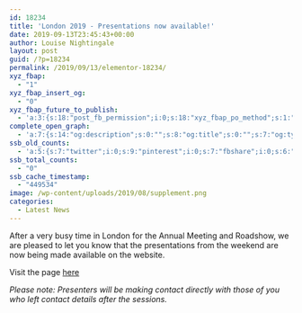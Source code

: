 ```yaml
---
id: 18234
title: 'London 2019 - Presentations now available!'
date: 2019-09-13T23:45:43+00:00
author: Louise Nightingale
layout: post
guid: /?p=18234
permalink: /2019/09/13/elementor-18234/
xyz_fbap:
  - "1"
xyz_fbap_insert_og:
  - "0"
xyz_fbap_future_to_publish:
  - 'a:3:{s:18:"post_fb_permission";i:0;s:18:"xyz_fbap_po_method";s:1:"2";s:16:"xyz_fbap_message";s:62:"News item added to the CCCBR website: {POST_TITLE} {PERMALINK}";}'
complete_open_graph:
  - 'a:7:{s:14:"og:description";s:0:"";s:8:"og:title";s:0:"";s:7:"og:type";s:0:"";s:12:"twitter:card";s:7:"summary";s:15:"twitter:creator";s:0:"";s:19:"twitter:description";s:0:"";s:8:"og:image";s:0:"";}'
ssb_old_counts:
  - 'a:5:{s:7:"twitter";i:0;s:9:"pinterest";i:0;s:7:"fbshare";i:0;s:6:"reddit";i:0;s:6:"tumblr";N;}'
ssb_total_counts:
  - "0"
ssb_cache_timestamp:
  - "449534"
image: /wp-content/uploads/2019/08/supplement.png
categories:
  - Latest News
---
```

After a very busy time in London for the Annual Meeting and Roadshow, we are pleased to let you know that the presentations from the weekend are now being made available on the website. 

Visit the page [here](/about/annual-meetings/2019-meeting/materials/)

_Please note: Presenters will be making contact directly with those of you who left contact details after the sessions._

